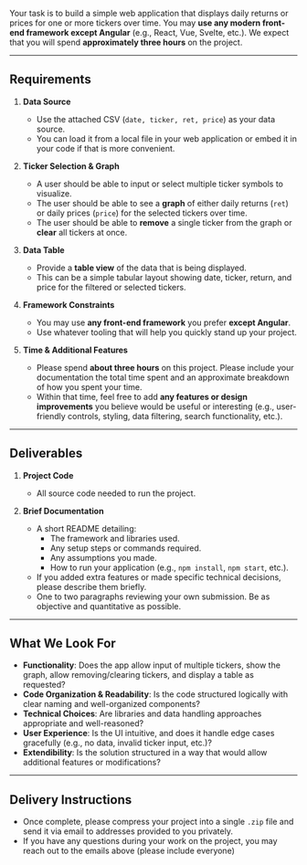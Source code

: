 
Your task is to build a simple web application that displays daily returns or prices for one or more tickers over time. You may **use any modern front-end framework except Angular** (e.g., React, Vue, Svelte, etc.). We expect that you will spend **approximately three hours** on the project. 

---

## Requirements

1. **Data Source**  
   - Use the attached CSV (`date, ticker, ret, price`) as your data source.  
   - You can load it from a local file in your web application or embed it in your code if that is more convenient.

2. **Ticker Selection & Graph**  
   - A user should be able to input or select multiple ticker symbols to visualize.  
   - The user should be able to see a **graph** of either daily returns (`ret`) or daily prices (`price`) for the selected tickers over time.  
   - The user should be able to **remove** a single ticker from the graph or **clear** all tickers at once.

3. **Data Table**  
   - Provide a **table view** of the data that is being displayed.  
   - This can be a simple tabular layout showing date, ticker, return, and price for the filtered or selected tickers.

4. **Framework Constraints**  
   - You may use **any front-end framework** you prefer **except Angular**.  
   - Use whatever tooling that will help you quickly stand up your project.

5. **Time & Additional Features**  
   - Please spend **about three hours** on this project. Please include your documentation the total time spent and an approximate breakdown of how you spent your time. 
   - Within that time, feel free to add **any features or design improvements** you believe would be useful or interesting (e.g., user-friendly controls, styling, data filtering, search functionality, etc.).  

---

## Deliverables

1. **Project Code**  
   - All source code needed to run the project.

2. **Brief Documentation**  
   - A short README detailing:
     - The framework and libraries used.
     - Any setup steps or commands required.
     - Any assumptions you made.
     - How to run your application (e.g., `npm install`, `npm start`, etc.).
   - If you added extra features or made specific technical decisions, please describe them briefly.
   - One to two paragraphs reviewing your own submission. Be as objective and quantitative as possible.

---

## What We Look For

- **Functionality**: Does the app allow input of multiple tickers, show the graph, allow removing/clearing tickers, and display a table as requested?
- **Code Organization & Readability**: Is the code structured logically with clear naming and well-organized components?
- **Technical Choices**: Are libraries and data handling approaches appropriate and well-reasoned?
- **User Experience**: Is the UI intuitive, and does it handle edge cases gracefully (e.g., no data, invalid ticker input, etc.)?
- **Extendibility**: Is the solution structured in a way that would allow additional features or modifications?

---

## Delivery Instructions
   - Once complete, please compress your project into a single `.zip` file and send it via email to addresses provided to you privately.
   - If you have any questions during your work on the project, you may reach out to the emails above (please include everyone)

